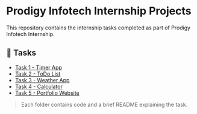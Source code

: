 # Prodigy Infotech Internship Projects

This repository contains the internship tasks completed as part of Prodigy Infotech Internship.

## 📌 Tasks

- [Task 1 - Timer App](./Task1)
- [Task 2 - ToDo List](./Task2)
- [Task 3 - Weather App](./Task3)
- [Task 4 - Calculator](./Task4)
- [Task 5 - Portfolio Website](./Task5)

> Each folder contains code and a brief README explaining the task.

